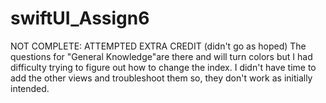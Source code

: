 # swiftUI_Assign6
NOT COMPLETE: ATTEMPTED EXTRA CREDIT (didn't go as hoped) The questions for "General Knowledge"are there and will turn colors but I had difficulty trying to figure out how to change the index. I didn't have time to add the other views and troubleshoot them so, they don't work as initially intended.
